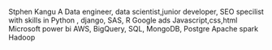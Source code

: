 Stphen Kangu 
A Data engineer, data scientist,junior developer, SEO specilist with skills in
Python , django, SAS, R
Google ads
Javascript,css,html
Microsoft power bi
AWS, 
BigQuery, SQL, MongoDB, Postgre
Apache spark
Hadoop

